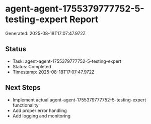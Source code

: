 # agent-agent-1755379777752-5-testing-expert Report

Generated: 2025-08-18T17:07:47.972Z

## Status
- Task: agent-agent-1755379777752-5-testing-expert
- Status: Completed
- Timestamp: 2025-08-18T17:07:47.972Z

## Next Steps
- Implement actual agent-agent-1755379777752-5-testing-expert functionality
- Add proper error handling
- Add logging and monitoring
